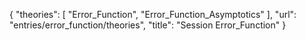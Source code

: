 {
    "theories": [
        "Error_Function",
        "Error_Function_Asymptotics"
    ],
    "url": "entries/error_function/theories",
    "title": "Session Error_Function"
}